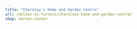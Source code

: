 ```yaml
---
title: "Charnley's Home and Garden Centre"
url: /dalton-in-furness/charnleys-home-and-garden-centre/
shop: Garten-Center
---
```

